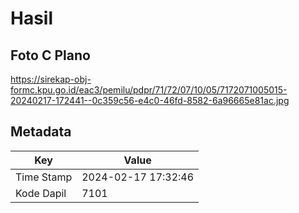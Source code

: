 # Hasil

## Foto C Plano

https://sirekap-obj-formc.kpu.go.id/eac3/pemilu/pdpr/71/72/07/10/05/7172071005015-20240217-172441--0c359c56-e4c0-46fd-8582-6a96665e81ac.jpg


## Metadata

| Key        | Value               |
| ---------- | ------------------- |
| Time Stamp | 2024-02-17 17:32:46 |
| Kode Dapil | 7101                |



